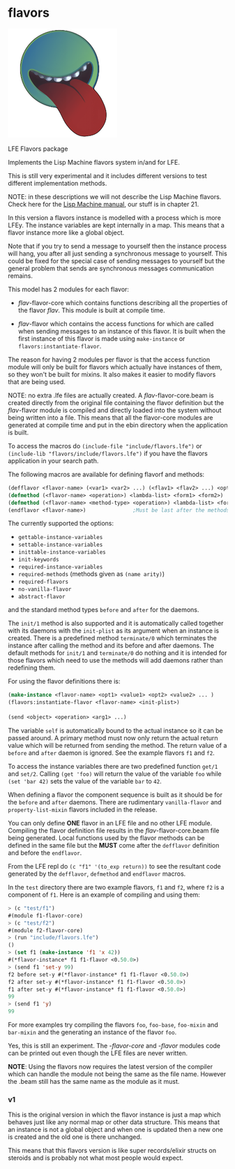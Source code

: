 # flavors

<img src="resources/images/flavors-logo.png" />

LFE Flavors package

Implements the Lisp Machine flavors system in/and for LFE.

This is still very experimental and it includes different versions to
test different implementation methods.

NOTE: in these descriptions we will not describe the Lisp Machine
flavors. Check here for the [Lisp Machine
manual](http://bitsavers.trailing-edge.com/pdf/mit/cadr/chinual_6thEd_Jan84/),
our stuff is in chapter 21.

In this version a flavors instance is modelled with a process which is
more LFEy. The instance variables are kept internally in a map. This
means that a flavor instance more like a global object.

Note that if you try to send a message to yourself then the instance
process will hang, you after all just sending a synchronous message to
yourself. This could be fixed for the special case of sending messages
to yourself but the general problem that sends are synchronous
messages communication remains.

This model has 2 modules for each flavor:

- *flav*-flavor-core which contains functions describing all the
  properties of the flavor *flav*. This module is built at compile
  time.

- *flav*-flavor which contains the access functions for which are
  called when sending messages to an instance of this flavor. It is
  built when the first instance of this flavor is made using
  ``make-instance`` or ``flavors:instantiate-flavor``.

The reason for having 2 modules per flavor is that the access function
module will only be built for flavors which actually have instances of
them, so they won't be built for mixins. It also makes it easier to
modify flavors that are being used.

NOTE: no extra .lfe files are actually created. A
*flav*-flavor-core.beam is created directly from the original file
containing the flavor definition but the *flav*-flavor module is
compiled and directly loaded into the system without being written
into a file. This means that all the flavor-core modules are generated
at compile time and put in the ebin directory when the application is
built.

To access the macros do ``(include-file "include/flavors.lfe")`` or
``(include-lib "flavors/include/flavors.lfe")`` if you have the
flavors application in your search path.

The following macros are available for defining flavorf and methods:

```lisp
(defflavor <flavor-name> (<var1> <var2> ...) (<flav1> <flav2> ...) <opt1> <opt2> ...)
(defmethod (<flavor-name> <operation>) <lambda-list> <form1> <form2>)
(defmethod (<flavor-name> <method-type> <operation>) <lambda-list> <form1> <form2>)
(endflavor <flavor-name>)               ;Must be last after the methods
```

The currently supported the options:

- ``gettable-instance-variables``
- ``settable-instance-variables``
- ``inittable-instance-variables``
- ``init-keywords``
- ``required-instance-variables``
- ``required-methods`` (methods given as ``(name arity)``)
- ``required-flavors``
- ``no-vanilla-flavor``
- ``abstract-flavor``

and the standard method types ``before`` and ``after`` for the
daemons.

The ``init/1`` method is also supported and it is automatically called
together with its daemons with the ``init-plist`` as its argument when
an instance is created. There is a predefined method ``terminate/0``
which terminates the instance after calling the method and its before
and after daemons. The default methods for ``init/1`` and
``terminate/0`` do nothing and it is intended for those flavors which
need to use the methods will add daemons rather than redefining them.

For using the flavor definitions there is:

```lisp
(make-instance <flavor-name> <opt1> <value1> <opt2> <value2> ... )
(flavors:instantiate-flavor <flavor-name> <init-plist>)

(send <object> <operation> <arg1> ...)
```

The variable ``self`` is automatically bound to the actual instance so
it can be passed around. A primary method must now only return the
actual return value which will be returned from sending the
method. The return value of a ``before`` and ``after`` daemon is
ignored. See the example flavors ``f1`` and ``f2``.

To access the instance variables there are two predefined function
``get/1`` and ``set/2``. Calling ``(get 'foo)`` will return the value
of the variable ``foo`` while ``(set 'bar 42)`` sets the value of the
variable ``bar`` to ``42``.

When defining a flavor the component sequence is built as it should be
for the ``before`` and ``after`` daemons. There are rudimentary
``vanilla-flavor`` and ``property-list-mixin`` flavors included in the
release.

You can only define **ONE** flavor in an LFE file and no other LFE
module. Compiling the flavor definition file results in the
*flav*-flavor-core.beam file being generated. Local functions used by
the flavor methods can be defined in the same file but the **MUST**
come after the ``defflavor`` definition and before the ``endflavor``.

From the LFE repl do ``(c "f1" '(to_exp return))`` to see the
resultant code generated by the ``defflavor``, ``defmethod`` and
``endflavor`` macros. 

In the ``test`` directory there are two example flavors, ``f1`` and
``f2``, where ``f2`` is a component of ``f1``. Here is an example of
compiling and using them:

```lisp
> (c "test/f1")
#(module f1-flavor-core)
> (c "test/f2")
#(module f2-flavor-core)
> (run "include/flavors.lfe")
()
> (set f1 (make-instance 'f1 'x 42))
#(*flavor-instance* f1 f1-flavor <0.50.0>)
> (send f1 'set-y 99)
f2 before set-y #(*flavor-instance* f1 f1-flavor <0.50.0>)
f2 after set-y #(*flavor-instance* f1 f1-flavor <0.50.0>)
f1 after set-y #(*flavor-instance* f1 f1-flavor <0.50.0>)
99
> (send f1 'y)   
99
```

For more examples try compiling the flavors ``foo``, ``foo-base``,
``foo-mixin`` and ``bar-mixin`` and the generating an instance of the
flavor ``foo``.

Yes, this is still an experiment. The *-flavor-core* and *-flavor*
modules code can be printed out even though the LFE files are never
written.

**NOTE**: Using the flavors now requires the latest version of the
compiler which can handle the module not being the same as the file
name. However the .beam still has the same name as the module as it
must.

### v1

This is the original version in which the flavor instance is just a
map which behaves just like any normal map or other data
structure. This means that an instance is not a global object and when
one is updated then a new one is created and the old one is there
unchanged.

This means that this flavors version is like super records/elixir
structs on steroids and is probably not what most people would expect.
